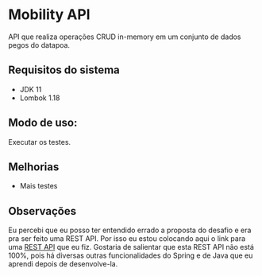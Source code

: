# Mobility API

API que realiza operações CRUD in-memory em um conjunto de dados pegos do datapoa.

## Requisitos do sistema

* JDK 11
* Lombok 1.18

## Modo de uso:

Executar os testes.

## Melhorias

* Mais testes 

## Observações

Eu percebi que eu posso ter entendido errado a proposta do desafio e era pra ser feito uma REST API. Por isso eu estou colocando aqui o link para uma [REST API](https://github.com/jsnakamura/BankRESTAPI) que eu fiz. 
Gostaria de salientar que esta REST API não está 100%, pois há diversas outras funcionalidades do Spring e de Java que eu aprendi depois de desenvolve-la.
